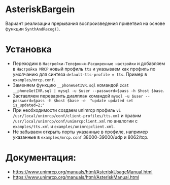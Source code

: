 # AsteriskBargein
Вариант реализации прерывания воспроизведения приветвия на основе функции `SynthAndRecog()`.

# Установка
- Переходим в `Настройки-Телефония-Расширенные настройки` и добавляем в `Настройка MRCP` новый профиль `tts` и указываем как профиль по умолчанию для синтеза `default-tts-profile = tts`. Пример в `examples/mrcp.conf`.
- Заменяем функцию `__phoneGetIVR.sql` командой `zcat __phoneGetIVR.sql | mysql -u $user --password=$pass -h $host $base`.
- Заставляем переварить диалплан командой `mysql -u $user --password=$pass -h $host $base -e  "update updated set is_updated=2;"`
- При необходимости создаем unimrcp профиль `vi /usr/local/unimrcp/conf/client-profiles/tts.xml` и правим `/usr/local/unimrcp/conf/unimrcpclient.xml` по аналогии с `examples/tts.xml` и `examples/unimrcpclient.xml`.
- Не забываем открыть порты указанные в профиле, например указанные в `examples/mrcp.conf` 38000-39000/udp и 8062/tcp.

# Документация:
- https://www.unimrcp.org/manuals/html/AsteriskUsageManual.html
- https://www.unimrcp.org/manuals/html/AsteriskManual.html
